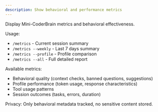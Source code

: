 ```yaml
---
description: Show behavioral and performance metrics
---
```


Display Mini-CoderBrain metrics and behavioral effectiveness.

Usage:
- `/metrics` - Current session summary
- `/metrics --weekly` - Last 7 days summary
- `/metrics --profile` - Profile comparison
- `/metrics --all` - Full detailed report

Available metrics:
- Behavioral quality (context checks, banned questions, suggestions)
- Profile performance (token usage, response characteristics)
- Tool usage patterns
- Session outcomes (tasks, errors, duration)

Privacy: Only behavioral metadata tracked, no sensitive content stored.

